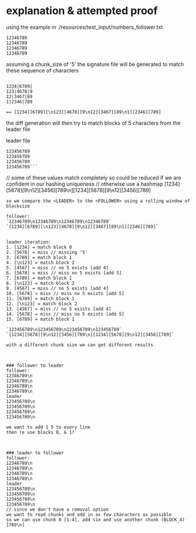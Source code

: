 # explanation & attempted proof

using the example in ./resources/test_input/numbers_follower.txt
```
12346789
12346789
12346789
12346789
```
assuming a chunk_size of '5' the signature file will be generated to match  these sequence of characters
```

1234|6789|
123|4678|9
12|3467|89
1|2346|789 

== [1234][6789][\n123][4678][9\n12][3467][89\n1][2346][789]
```

the diff generation will then try to match blocks of 5 characters from the leader file

leader file
```
123456789
123456789
123456789
123456789```

```
// some of these values match completely so could be reduced if we are confident in our hashing uniqueness
// otherwise use a hashmap
[1234][5678][9\n12][3456][789\n][1234][5678][9\n12][3456][789]
```
so we compare the <LEADER> to the <FOLLOWER> using a rolling window of blocksize

follower:
`12346789\n12346789\n12346789\n12346789`
`[1234][6789][\n123][4678][9\n12][3467][89\n1][2346][789]`


leader iteration:
1. [1234] = match block 0
2. [5678] = miss // missing '5'
3. [6789] = match block 1
4. [\n123] = match block 2
5. [4567] = miss // no 5 exists [add 4] 
6. [5678] = miss // miss no 5 exists [add 5]
7. [6789] = match block 1
8. [\n123] = match block 2
9. [4567] = miss // no 5 exists [add 4] 
10. [5678] = miss // miss no 5 exists [add 5]
11. [6789] = match block 1
12. [\n123] = match block 2
13. [4567] = miss // no 5 exists [add 4] 
14. [5678] = miss // miss no 5 exists [add 5]
15. [6789] = match block 1

`123456789\n123456789\n123456789\n123456789`
`[1234][5678][9\n12][3456][789\n][1234][5678][9\n12][3456][789]`

with a different chunk size we can get different results



### follower to leader
follower:
12346789\n
12346789\n
12346789\n
12346789\n
leader
123456789\n
123456789\n
123456789\n
123456789\n

we want to add 1 5 to every line
then re use blocks 0, & 1?



### leader to follower
follower:
12346789\n
12346789\n
12346789\n
12346789\n
leader
123456789\n
123456789\n
123456789\n
123456789\n
// since we don't have a removal option
we want to read chunks and add in as few characters as possible
so we can use chunk 0 [1:4], add six and use another chunk (BLOCK_4) [789\n]

